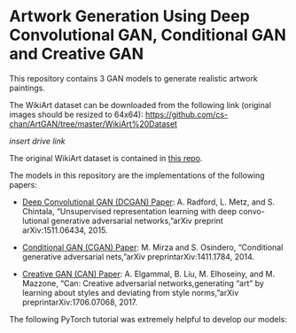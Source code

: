 # Artwork Generation Using Deep Convolutional GAN, Conditional GAN and Creative GAN

This repository contains 3 GAN models to generate realistic artwork paintings.

The WikiArt dataset can be downloaded from the following link (original images should be resized to 64x64):
https://github.com/cs-chan/ArtGAN/tree/master/WikiArt%20Dataset

*insert drive link*

The original WikiArt dataset is contained in [this repo](https://github.com/cs-chan/ArtGAN/tree/master/WikiArt%20Dataset).

The models in this repository are the implementations of the following papers:

* [Deep Convolutional GAN (DCGAN) Paper](https://arxiv.org/pdf/1511.06434.pdf): A. Radford, L. Metz, and S. Chintala, “Unsupervised representation learning with deep convo-lutional generative adversarial networks,”arXiv preprint arXiv:1511.06434, 2015.

* [Conditional GAN (CGAN) Paper](https://arxiv.org/pdf/1411.1784.pdf): M. Mirza and S. Osindero, “Conditional generative adversarial nets,”arXiv preprintarXiv:1411.1784, 2014.

* [Creative GAN (CAN) Paper](https://arxiv.org/pdf/1706.07068.pdf): A. Elgammal, B. Liu, M. Elhoseiny, and M. Mazzone, “Can:  Creative adversarial networks,generating  “art”  by  learning  about  styles  and  deviating  from  style  norms,”arXiv preprintarXiv:1706.07068, 2017.

The following PyTorch tutorial was extremely helpful to develop our models:



